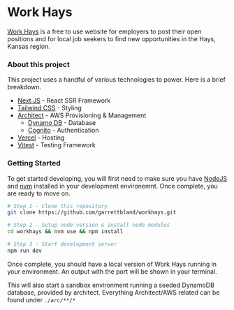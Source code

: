 # Work Hays

[Work Hays](https://workhays.com) is a free to use website for employers to post their open positions and for local job seekers to find new opportunities in the Hays, Kansas region.

### About this project

This project uses a handful of various technologies to power. Here is a brief breakdown.

-   [Next JS](https://nextjs.org/) - React SSR Framework
-   [Tailwind CSS](https://tailwindcss.com/) - Styling
-   [Architect](https://arc.codes/) - AWS Provisioning & Management
    -   [Dynamo DB](https://aws.amazon.com/dynamodb/) - Database
    -   [Cognito](https://aws.amazon.com/cognito/) - Authentication
-   [Vercel](https://vercel.com/) - Hosting
-   [Vitest](https://vitest.dev/) - Testing Framework

### Getting Started

To get started developing, you will first need to make sure you have [NodeJS](https://nodejs.org/en) and [nvm](https://github.com/nvm-sh/nvm) installed in your development environemnt. Once complete, you are ready to move on.

```bash
# Step 1 - Clone this repository
git clone https://github.com/garrettbland/workhays.git

# Step 2 - Setup node version & install node modules
cd workhays && nvm use && npm install

# Step 3 - Start development server
npm run dev
```

Once complete, you should have a local version of Work Hays running in your environment. An output with the port will be shown in your terminal.

This will also start a sandbox environment running a seeded DynamoDB database, provided by architect. Everything Architect/AWS related can be found under `./arc/**/*`
